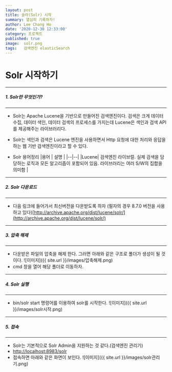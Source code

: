 ```yaml
---
layout: post
title: 솔라(Solr) 시작
summary: 열심히 기록하자!
author: Lee Chang Ho
date: '2020-12-30 12:33:00'
category: 프로젝트
published: true
image:  solr.png
tags:   검색엔진 elasticSearch
---
```

# Solr 시작하기  

---
##### 1. Solr란 무엇인가?  
---

 - Solr는 Apache Lucene을 기반으로 만들어진 검색엔진이다. 검색은 크게 데이터 수집, 데이터 색인, 데이터 검색의 프로세스를 가지는데 Lucene은 색인과 검색 API를 제공해주는 라이브러리다.
 - Solr는 색인과 검색은 Lucene 엔진을 사용하면서 Http 요청에 대한 처리와 응답을 하는 웹 기반 검색엔진이라고 할 수 있다.

 - Solr 용어정리
|용어  | 설명  |
|--|--|
|Lucene| 검색엔진 라이브럴. 실제 검색을 담당하는 로직과 모든 알고리즘이 포함되어 있음. 라이브러리는 여러 S/W의 집합을 의미함  |


---
#####  2. Solr 다운로드
---
+ 다음 링크에 들어가서 최신버전을 다운받도록 하자 (필자의 경우  8.7.0 버전을 사용하고 있다)[http://archive.apache.org/dist/lucene/solr/](http://archive.apache.org/dist/lucene/solr/)   

---
##### 3. 압축 해제  
---

 - 다운받은 파일의 압축을 해제 한다. 그러면 아래와 같은 구조로 폴더가 생성이 될 것이다.
![이미지]({{ site.url }}/images/압축해제.png)
 - cmd 창을 열어 해당 폴더로 이동하자. 

---
##### 4. Solr 실행
---

 - bin/solr start 명령어를 이용하여 solr를 시작한다.
![이미지]({{ site.url }}/images/solr시작.png)

---
##### 5. 접속
---
 - Solr는 기본적으로 Solr Admin을 지원하는 것 같다.(검색엔진 관리기)
 - [http://localhost:8983/solr](http://localhost:8983/solr) 
 - 접속하면 아래와 같은 화면이 보인다.
![이미지]({{ site.url }}/images/solr관리기.png)
<!--stackedit_data:
eyJoaXN0b3J5IjpbLTQ4NTQwNTY5NiwtMjA1MjQ2NzkyOSwtOT
kyMDkxODUxXX0=
-->